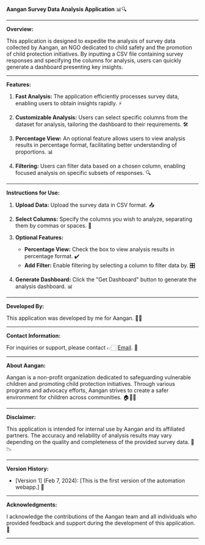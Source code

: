 **Aangan Survey Data Analysis Application** 📊🔍

---

**Overview:**

This application is designed to expedite the analysis of survey data collected by Aangan, an NGO dedicated to child safety and the promotion of child protection initiatives. By inputting a CSV file containing survey responses and specifying the columns for analysis, users can quickly generate a dashboard presenting key insights.

---

**Features:**

1. **Fast Analysis:** The application efficiently processes survey data, enabling users to obtain insights rapidly. ⚡
   
2. **Customizable Analysis:** Users can select specific columns from the dataset for analysis, tailoring the dashboard to their requirements. 🛠️
   
3. **Percentage View:** An optional feature allows users to view analysis results in percentage format, facilitating better understanding of proportions. 📊
   
4. **Filtering:** Users can filter data based on a chosen column, enabling focused analysis on specific subsets of responses. 🔍

---

**Instructions for Use:**

1. **Upload Data:** Upload the survey data in CSV format. 📤

2. **Select Columns:** Specify the columns you wish to analyze, separating them by commas or spaces. 📝

3. **Optional Features:**
   - **Percentage View:** Check the box to view analysis results in percentage format. ✔️
   - **Add Filter:** Enable filtering by selecting a column to filter data by. 🎛️

4. **Generate Dashboard:** Click the "Get Dashboard" button to generate the analysis dashboard. 📊

---

**Developed By:**

This application was developed by me for Aangan. 👨‍💻

---

**Contact Information:**

For inquiries or support, please contact 👉🏻 [Email](a.baliyan008@gmail.com). 📧

---

**About Aangan:**

Aangan is a non-profit organization dedicated to safeguarding vulnerable children and promoting child protection initiatives. Through various programs and advocacy efforts, Aangan strives to create a safer environment for children across communities. 🏠👦👧

---

**Disclaimer:**

This application is intended for internal use by Aangan and its affiliated partners. The accuracy and reliability of analysis results may vary depending on the quality and completeness of the provided survey data. 🚫📉

---

**Version History:**

- [Version 1] (Feb 7, 2024): [This is the first version of the automation webapp.] 📅

---

**Acknowledgments:**

I acknowledge the contributions of the Aangan team and all individuals who provided feedback and support during the development of this application. 🙏

---
